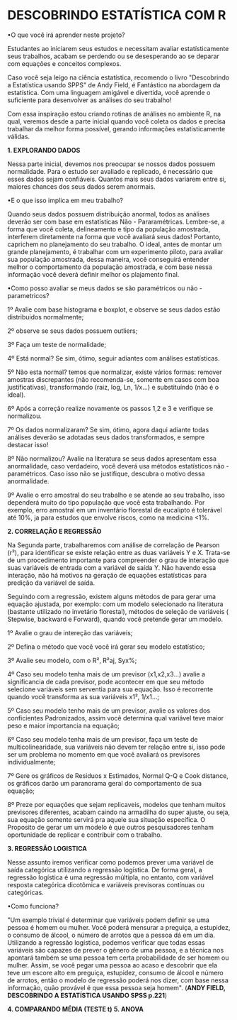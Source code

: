 
# DESCOBRINDO ESTATÍSTICA COM R  

•O que você irá aprender neste projeto?

  Estudantes ao iniciarem seus estudos e necessitam avaliar estatísticamente seus trabalhos, acabam
se perdendo ou  se desesperando ao se deparar com equações e conceitos complexos.

  Caso você seja leigo na ciência estatística, recomendo o livro "Descobrindo a Estatística usando SPPS" de Andy Field,
é Fantástico na abordagem da estatística. Com uma linguagem amigável e divertida, você aprende o suficiente para
desenvolver as análises do seu trabalho!

  Com essa inspiração estou criando rotinas de análises no ambiente R, na qual, veremos desde a parte inicial quando você coleta os dados e precisa trabalhar da melhor forma possível, gerando informações estatisticamente válidas.


**1. EXPLORANDO DADOS**

  Nessa parte inicial, devemos nos preocupar se nossos dados possuem normalidade. Para o estudo ser avaliado e replicado, é necessário que esses dados sejam confiáveis. Quantos mais seus dados variarem entre si, maiores chances dos seus dados serem anormais.
 
•E o que isso implica em meu trabalho?
 
  Quando seus dados possuem distribuição anormal, todos as análises deverão ser com base em estatísticas Não - Pararamétricas. Lembre-se, a forma que você coleta, delineamento e tipo da população amostrada, interferem diretamente na forma que você avaliará seus dados! Portanto, caprichem no planejamento do seu trabalho. O ideal, antes de montar um grande planejamento, é trabalhar com um experimento piloto, para avaliar sua população amostrada, dessa maneira, você conseguirá entender melhor o comportamento da população amostrada, e com base nessa informação você deverá definir melhor os plajamento final.
 
•Como posso avaliar se meus dados se são paramétricos ou não - parametricos?
 
 1º Avalie com base histograma e boxplot, e observe se seus dados estão distribuidos normalmente;
 
 2º observe se seus dados possuem outliers;
 
 3º Faça um teste de normalidade;
 
 4º Está normal? Se sim, ótimo, seguir adiantes com análises estatísticas.
 
 5º Não esta normal? temos que normalizar, existe vários formas: remover amostras discrepantes (não recomenda-se, somente em casos com boa justificativas),  transformando (raiz, log, Ln, 1/x...) e substituíndo (não é o ideal).
 
 6º Após a correção realize novamente os passos 1,2 e 3 e verifique se normalizou.
 
 7º Os dados normalizaram? Se sim, ótimo, agora daqui adiante todas análises deverão se adotadas seus dados transformados, e sempre destacar isso!
 
 8º Não normalizou? Avalie na literatura se seus dados apresentam essa anormalidade, caso verdadeiro, você deverá usa métodos estatísticos não - paramétricos. Caso isso não se justifique, descubra o motivo dessa anormalidade.
 
 9º Avalie o erro amostral do seu trabalho e se atende ao seu trabalho, isso dependerá muito do tipo população que você esta trabalhando. Por exemplo, erro amostral em um inventário florestal de eucalipto é tolerável até 10%, ja para estudos que envolve riscos, como na medicina <1%.

**2. CORRELAÇÃO E REGRESSÃO**

  Na Segunda parte, trabalharemos com análise de correlação de Pearson (r²), para identificar se existe relação entre as duas variáveis Y e X. Trata-se de um procedimento importante para compreender o grau de interação que suas variáveis de entrada com a variável de saída Y. Não havendo essa interação, não há motivos na geração de equações estatísticas para predição da variável de saída.

  Seguindo com  a regressão, existem alguns métodos de para gerar uma equação ajustada, por exemplo: com um modelo selecionado na literatura (bastante utilizado no invetário florestal), métodos de seleção de variáveis ( Stepwise, backward e Forward), quando você pretende gerar um modelo.

1º Avalie o grau de intereção das variáveis;

2º Defina o método que você você irá gerar seu modelo estatístico;

3º Avalie seu modelo, com o R², R²aj, Syx%;

4º Caso seu modelo tenha mais de um previsor (x1,x2,x3...) avalie a significancia de cada previsor, pode acontecer em que seu método selecione variáveis sem serventia para sua equação. Isso é recorrente  quando você transforma as sua variáveis x1², 1/x1...;

5º Caso seu modelo tenho mais de um previsor, avalie os valores dos conficientes Padronizados, assim você determina qual variável teve maior peso e maior importancia na equação;

6º Caso seu modelo tenha mais de um previsor, faça um teste de multicolinearidade, sua variáveis não devem ter relação entre si, isso pode ser um problema no momento em que você avaliará os previsores individualmente;

7º Gere os gráficos de Residuos x Estimados, Normal Q-Q e Cook distance, os gráficos darão um paranorama geral do comportamento de sua equação;

8º Preze por equações que sejam replicaveis, modelos que tenham muitos previsores diferentes, acabam caindo na armadilha do super ajuste, ou seja, sua equação somente servirá pra aquele sua situação específica. O Proposito de gerar um um modelo é que outros pesquisadores tenham oportunidade de replicar e contribuir com o trabalho.

**3. REGRESSÃO LOGISTICA**

Nesse assunto iremos verificar como podemos prever uma variável de saída categórica utilizando a regressão logística. De forma geral, a regressão logística é uma regressão múltipla, no entanto, com variável resposta categórica dicotômica e variáveis previsoras contínuas ou categóricas.

•Como funciona?

"Um exemplo trivial é determinar que variáveis podem definir se uma pessoa é homem ou  mulher. Você poderá mensurar a preguiça, a  estupidez, o consumo de álcool, o número de  arrotos que a pessoa dá em um dia. Utilizando  a regressão logística, podemos verificar que  todas essas variáveis são capazes de prever o  gênero de uma pessoa, e a técnica nos apontará também se uma pessoa tem certa probabilidade de ser homem ou mulher. Assim, se você  pegar uma pessoa ao acaso e descobrir que ela  teve um escore alto em preguiça, estupidez,  consumo de álcool e número de arrotos, então  o modelo de regressão poderá nos dizer, com  base nessa informação, quão provável é que  essa pessoa seja homem".
(**ANDY FIELD, DESCOBRINDO A ESTATÍSTICA USANDO SPSS p.221**)

**4. COMPARANDO MÉDIA (TESTE t)**
**5. ANOVA**
